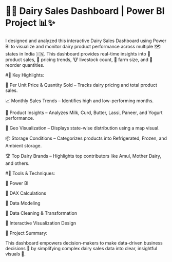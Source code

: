 # 🐄💡 Dairy Sales Dashboard | Power BI Project 📊✨


I designed and analyzed this interactive Dairy Sales Dashboard using Power BI to visualize and monitor dairy product performance across multiple 🗺️ states in India 🇮🇳.
This dashboard provides real-time insights into 🧈 product sales, 🧮 pricing trends, 🐮 livestock count, 🌾 farm size, and 🛒 reorder quantities.


#🚀 Key Highlights:

📍 Per Unit Price & Quantity Sold – Tracks dairy pricing and total product sales.

📈 Monthly Sales Trends – Identifies high and low-performing months.

🧀 Product Insights – Analyzes Milk, Curd, Butter, Lassi, Paneer, and Yogurt performance.

🧭 Geo Visualization – Displays state-wise distribution using a map visual.

📦 Storage Conditions – Categorizes products into Refrigerated, Frozen, and Ambient storage.

🏆 Top Dairy Brands – Highlights top contributors like Amul, Mother Dairy, and others.

#🧰 Tools & Techniques:

🔹 Power BI

🔹 DAX Calculations

🔹 Data Modeling

🔹 Data Cleaning & Transformation

🔹 Interactive Visualization Design


💬 Project Summary:


This dashboard empowers decision-makers to make data-driven business decisions 💼 by simplifying complex dairy sales data into clear, insightful visuals 🎯.
